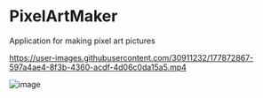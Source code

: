 # PixelArtMaker
Application for making pixel art pictures



https://user-images.githubusercontent.com/30911232/177872867-597a4ae4-8f3b-4360-acdf-4d06c0da15a5.mp4

![image](https://user-images.githubusercontent.com/30911232/178077712-5f73cb49-f965-4f18-b6b9-cb870359535c.png)
